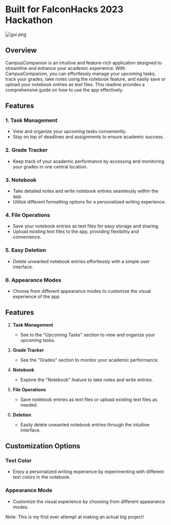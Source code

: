 # Built for FalconHacks 2023 Hackathon

![gui png](https://github.com/mohamed-khettab/CampusCompanion/assets/93957717/55f5b3d8-2744-4af8-b7c7-0c421e365c03)

## Overview

CampusCompanion is an intuitive and feature-rich application designed to streamline and enhance your academic experience. With CampusCompanion, you can effortlessly manage your upcoming tasks, track your grades, take notes using the notebook feature, and easily save or upload your notebook entries as text files. This readme provides a comprehensive guide on how to use the app effectively.

## Features

### 1. Task Management
- View and organize your upcoming tasks conveniently.
- Stay on top of deadlines and assignments to ensure academic success.

### 2. Grade Tracker
- Keep track of your academic performance by accessing and monitoring your grades in one central location.

### 3. Notebook
- Take detailed notes and write notebook entries seamlessly within the app.
- Utilize different formatting options for a personalized writing experience.

### 4. File Operations
- Save your notebook entries as text files for easy storage and sharing.
- Upload existing text files to the app, providing flexibility and convenience.

### 5. Easy Deletion
- Delete unwanted notebook entries effortlessly with a simple user interface.

### 6. Appearance Modes
- Choose from different appearance modes to customize the visual experience of the app.

## Features

2. **Task Management**
   - See to the "Upcoming Tasks" section to view and organize your upcoming tasks.

3. **Grade Tracker**
   - See the "Grades" section to monitor your academic performance.

4. **Notebook**
   - Explore the "Notebook" feature to take notes and write entries.

5. **File Operations**
   - Save notebook entries as text files or upload existing text files as needed.

6. **Deletion**
   - Easily delete unwanted notebook entries through the intuitive interface.


## Customization Options

### Text Color
- Enjoy a personalized writing experience by experimenting with different text colors in the notebook.

### Appearance Mode
- Customize the visual experience by choosing from different appearance modes.


Note: This is my first ever attempt at making an actual big project!

